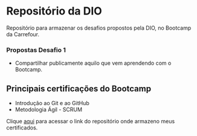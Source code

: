 # Repositório da DIO
Repositório para armazenar os desafios propostos pela DIO, no Bootcamp da Carrefour.  

### Propostas Desafio 1
 - Compartilhar publicamente aquilo que vem aprendendo com o Bootcamp.

## Principais certificações do Bootcamp
  - Introdução ao Git e ao GitHub
  - Metodologia Ágil - SCRUM

Clique [aqui](https://github.com/eiericksilva/certificados) para acessar o link do repositório onde armazeno meus certificados.
